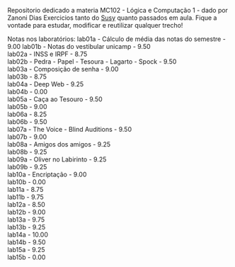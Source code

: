 Repositorio dedicado a materia MC102 - Lógica e Computação 1 - dado por Zanoni Dias 
Exercicios tanto do [Susy](https://susy.ic.unicamp.br) quanto passados em aula.
Fique a vontade para estudar, modificar e reutilizar qualquer trecho!

Notas nos laboratórios:
lab01a - Cálculo de média das notas do semestre -	9.00
lab01b - Notas do vestibular unicamp -	9.50 	
lab02a - INSS e IRPF -	8.75 	
lab02b - Pedra - Papel - Tesoura - Lagarto - Spock -	9.50 	
lab03a - Composição de senha -	9.00 	
lab03b -	8.75 	
lab04a - Deep Web -	9.25 	
lab04b -	0.00 	
lab05a - Caça ao Tesouro -	9.50 	
lab05b -	9.00 	
lab06a -	8.25 	
lab06b -	9.50 	
lab07a - The Voice - Blind Auditions -	9.50 	
lab07b -	9.00 	
lab08a -  Amigos dos amigos -	9.25 	
lab08b -	9.25 	
lab09a - Oliver no Labirinto -	9.25 	
lab09b -	9.25 	
lab10a - Encriptação - 9.00 	
lab10b -	0.00 	
lab11a -	8.75 	
lab11b -	9.75 	
lab12a -	8.50 	
lab12b -	9.00 	
lab13a -	9.75 	
lab13b -	9.25 	
lab14a -	10.00 	
lab14b -	9.50 	
lab15a -	9.25 	
lab15b -  0.00
